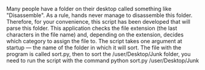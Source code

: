 Many people have a folder on their desktop called something like "Disassemble". As a rule, hands never manage to disassemble this folder. 
Therefore, for your convenience, this script has been developed that will parse this folder. 
This application checks the file extension (the last characters in the file name) and, depending on the extension, decides which category to assign the file to. 
The script takes one argument at startup — the name of the folder in which it will sort. 
The file with the program is called sort.py, then to sort the /user/Desktop/Junk folder, you need to run the script with the command python sort.py /user/Desktop/Junk
